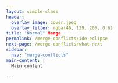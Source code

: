 ```yaml
---
layout: simple-class
header:
  overlay_image: cover.jpeg
  overlay_filter: rgba(46, 129, 200, 0.6)
title: "Normal" Merge
permalink: /merge-conflicts/ide-eclipse
next-page: /merge-conflicts/what-next
sidebar:
  nav: "merge-conflicts"
main-content: |
  Main content

---
```

